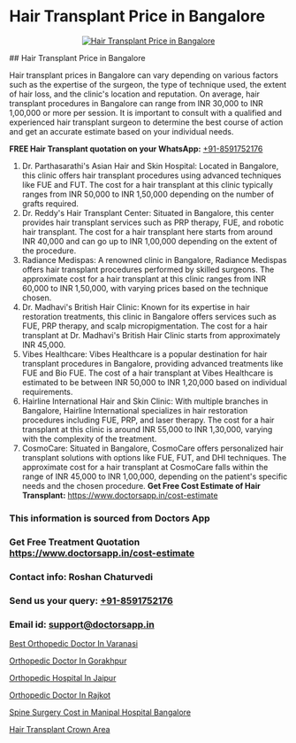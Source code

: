 # Hair Transplant Price in Bangalore

<p align="center">
  <a href="https://doctorsapp.co.in/treatment/hair-transplant">
    <img src="https://doctorsapp.co.in/uploads/treatment_image/transplant.jpg" alt="Hair Transplant Price in Bangalore">
  </a>
</p>
## Hair Transplant Price in Bangalore

Hair transplant prices in Bangalore can vary depending on various factors such as the expertise of the surgeon, the type of technique used, the extent of hair loss, and the clinic's location and reputation. On average, hair transplant procedures in Bangalore can range from INR 30,000 to INR 1,00,000 or more per session. It is important to consult with a qualified and experienced hair transplant surgeon to determine the best course of action and get an accurate estimate based on your individual needs.

**FREE Hair Transplant quotation on your WhatsApp:**  [+91-8591752176](https://api.whatsapp.com/send?phone=8591752176)

1) Dr. Parthasarathi's Asian Hair and Skin Hospital: Located in Bangalore, this clinic offers hair transplant procedures using advanced techniques like FUE and FUT. The cost for a hair transplant at this clinic typically ranges from INR 50,000 to INR 1,50,000 depending on the number of grafts required.
2) Dr. Reddy's Hair Transplant Center: Situated in Bangalore, this center provides hair transplant services such as PRP therapy, FUE, and robotic hair transplant. The cost for a hair transplant here starts from around INR 40,000 and can go up to INR 1,00,000 depending on the extent of the procedure.
3) Radiance Medispas: A renowned clinic in Bangalore, Radiance Medispas offers hair transplant procedures performed by skilled surgeons. The approximate cost for a hair transplant at this clinic ranges from INR 60,000 to INR 1,50,000, with varying prices based on the technique chosen.
4) Dr. Madhavi's British Hair Clinic: Known for its expertise in hair restoration treatments, this clinic in Bangalore offers services such as FUE, PRP therapy, and scalp micropigmentation. The cost for a hair transplant at Dr. Madhavi's British Hair Clinic starts from approximately INR 45,000.
5) Vibes Healthcare: Vibes Healthcare is a popular destination for hair transplant procedures in Bangalore, providing advanced treatments like FUE and Bio FUE. The cost of a hair transplant at Vibes Healthcare is estimated to be between INR 50,000 to INR 1,20,000 based on individual requirements.
6) Hairline International Hair and Skin Clinic: With multiple branches in Bangalore, Hairline International specializes in hair restoration procedures including FUE, PRP, and laser therapy. The cost for a hair transplant at this clinic is around INR 55,000 to INR 1,30,000, varying with the complexity of the treatment.
7) CosmoCare: Situated in Bangalore, CosmoCare offers personalized hair transplant solutions with options like FUE, FUT, and DHI techniques. The approximate cost for a hair transplant at CosmoCare falls within the range of INR 45,000 to INR 1,00,000, depending on the patient's specific needs and the chosen procedure.
**Get Free Cost Estimate of Hair Transplant:** https://www.doctorsapp.in/cost-estimate

### This information is sourced from Doctors App 
### Get Free Treatment Quotation https://www.doctorsapp.in/cost-estimate
### Contact info: Roshan Chaturvedi 
### Send us your query: [+91-8591752176](https://api.whatsapp.com/send?phone=8591752176) 
### Email id: support@doctorsapp.in

[Best Orthopedic Doctor In Varanasi](https://www.linkedin.com/pulse/best-orthopedic-doctor-varanasi-doctorsapp-rajshahi-dpxoe?trackingId=sfw9twFT8mOLIrpdAiTZCQ%3D%3D&lipi=urn%3Ali%3Apage%3Ad_flagship3_company_admin%3BtGKQvLKET%2FOkWlJl4W0MBA%3D%3D)

[Orthopedic Doctor In Gorakhpur](https://www.linkedin.com/pulse/orthopedic-doctor-gorakhpur-knee-replacement-treatment-i1z3e?trackingId=j4SZx%2BShD2eULoXOyQaLvQ%3D%3D&lipi=urn%3Ali%3Apage%3Ad_flagship3_company_admin%3BII%2FSNcWiSiigR90SV5cfEQ%3D%3D)

[Orthopedic Hospital In Jaipur](https://medium.com/@devenderrathi97/orthopedic-hospital-in-jaipur-232c45a5e9ea)

[Orthopedic Doctor In Rajkot](https://medium.com/@akashbhatt14/orthopedic-doctor-in-rajkot-89aa0913f006)

[Spine Surgery Cost in Manipal Hospital Bangalore](https://doctors-apps.github.io/doctorsapp/spine-surgery-cost-in-manipal-hospital-bangalore)

[Hair Transplant Crown Area](https://doctors-apps.github.io/doctorsapp/hair-transplant-crown-area)

